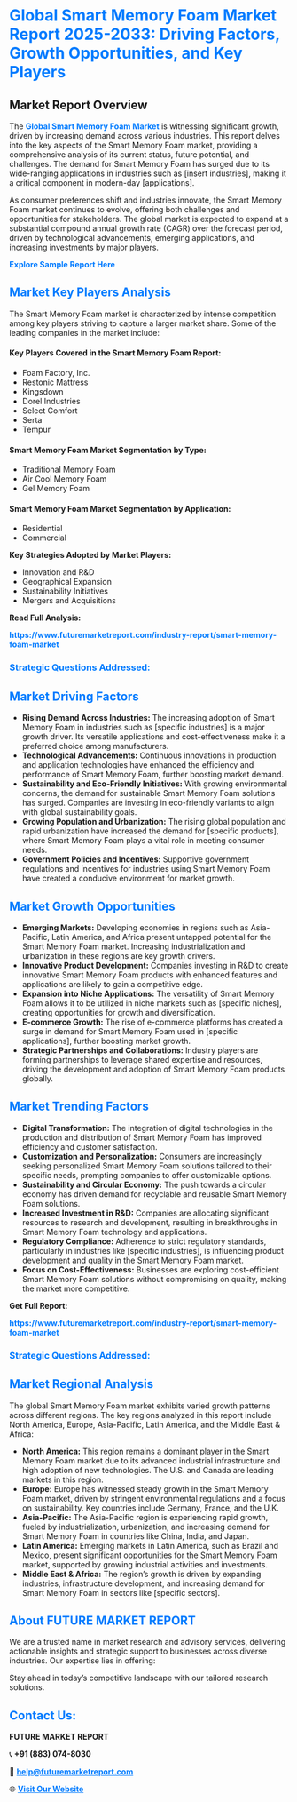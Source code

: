 <h1 style="color: #007BFF;">Global Smart Memory Foam Market Report 2025-2033: Driving Factors, Growth Opportunities, and Key Players</h1>

<section id="overview">
<h2>Market Report Overview</h2>
<p>The <a href="https://www.futuremarketreport.com/industry-report/smart-memory-foam-market" style="color: #007BFF; text-decoration: none;"><strong>Global Smart Memory Foam Market</strong></a> is witnessing significant growth, driven by increasing demand across various industries. This report delves into the key aspects of the Smart Memory Foam market, providing a comprehensive analysis of its current status, future potential, and challenges. The demand for Smart Memory Foam has surged due to its wide-ranging applications in industries such as [insert industries], making it a critical component in modern-day [applications].</p>
<p>As consumer preferences shift and industries innovate, the Smart Memory Foam market continues to evolve, offering both challenges and opportunities for stakeholders. The global market is expected to expand at a substantial compound annual growth rate (CAGR) over the forecast period, driven by technological advancements, emerging applications, and increasing investments by major players.</p>
</section>

<section id="overview">
<p><a href="https://www.futuremarketreport.com/request-sample/reportId=84573" style="color: #007BFF; text-decoration: none;"><strong>Explore Sample Report Here</strong></a></p>
</section>

<section id="key-players">
<h2 style="color: #007BFF;">Market Key Players Analysis</h2>
<p>The Smart Memory Foam market is characterized by intense competition among key players striving to capture a larger market share. Some of the leading companies in the market include:</p>
<h4>Key Players Covered in the Smart Memory Foam Report:</h4>
<ul><li>Foam Factory, Inc.</li><li>Restonic Mattress</li><li>Kingsdown</li><li>Dorel Industries</li><li>Select Comfort</li><li>Serta</li><li>Tempur</li></ul>
<h4>Smart Memory Foam Market Segmentation by Type:</h4>
<ul><li>Traditional Memory Foam</li><li>Air Cool Memory Foam</li><li>Gel Memory Foam</li></ul>

<h4>Smart Memory Foam Market Segmentation by Application:</h4>
<ul><li>Residential</li><li>Commercial</li></ul>
<p><strong>Key Strategies Adopted by Market Players:</strong></p>
<ul>
<li>Innovation and R&D</li>
<li>Geographical Expansion</li>
<li>Sustainability Initiatives</li>
<li>Mergers and Acquisitions</li>
</ul>
</section>

<section>
<p><strong>Read Full Analysis: </strong></p><a href="https://www.futuremarketreport.com/industry-report/smart-memory-foam-market" style="color: #007BFF; text-decoration: none;"><strong>https://www.futuremarketreport.com/industry-report/smart-memory-foam-market</strong></a>
<h3 style="color: #007BFF;">Strategic Questions Addressed:</h3>
</section>

<section id="driving-factors">
<h2 style="color: #007BFF;">Market Driving Factors</h2>
<ul>
<li><strong>Rising Demand Across Industries:</strong> The increasing adoption of Smart Memory Foam in industries such as [specific industries] is a major growth driver. Its versatile applications and cost-effectiveness make it a preferred choice among manufacturers.</li>
<li><strong>Technological Advancements:</strong> Continuous innovations in production and application technologies have enhanced the efficiency and performance of Smart Memory Foam, further boosting market demand.</li>
<li><strong>Sustainability and Eco-Friendly Initiatives:</strong> With growing environmental concerns, the demand for sustainable Smart Memory Foam solutions has surged. Companies are investing in eco-friendly variants to align with global sustainability goals.</li>
<li><strong>Growing Population and Urbanization:</strong> The rising global population and rapid urbanization have increased the demand for [specific products], where Smart Memory Foam plays a vital role in meeting consumer needs.</li>
<li><strong>Government Policies and Incentives:</strong> Supportive government regulations and incentives for industries using Smart Memory Foam have created a conducive environment for market growth.</li>
</ul>
</section>

<section id="growth-opportunities">
<h2 style="color: #007BFF;">Market Growth Opportunities</h2>
<ul>
<li><strong>Emerging Markets:</strong> Developing economies in regions such as Asia-Pacific, Latin America, and Africa present untapped potential for the Smart Memory Foam market. Increasing industrialization and urbanization in these regions are key growth drivers.</li>
<li><strong>Innovative Product Development:</strong> Companies investing in R&D to create innovative Smart Memory Foam products with enhanced features and applications are likely to gain a competitive edge.</li>
<li><strong>Expansion into Niche Applications:</strong> The versatility of Smart Memory Foam allows it to be utilized in niche markets such as [specific niches], creating opportunities for growth and diversification.</li>
<li><strong>E-commerce Growth:</strong> The rise of e-commerce platforms has created a surge in demand for Smart Memory Foam used in [specific applications], further boosting market growth.</li>
<li><strong>Strategic Partnerships and Collaborations:</strong> Industry players are forming partnerships to leverage shared expertise and resources, driving the development and adoption of Smart Memory Foam products globally.</li>
</ul>
</section>

<section id="trending-factors">
<h2 style="color: #007BFF;">Market Trending Factors</h2>
<ul>
<li><strong>Digital Transformation:</strong> The integration of digital technologies in the production and distribution of Smart Memory Foam has improved efficiency and customer satisfaction.</li>
<li><strong>Customization and Personalization:</strong> Consumers are increasingly seeking personalized Smart Memory Foam solutions tailored to their specific needs, prompting companies to offer customizable options.</li>
<li><strong>Sustainability and Circular Economy:</strong> The push towards a circular economy has driven demand for recyclable and reusable Smart Memory Foam solutions.</li>
<li><strong>Increased Investment in R&D:</strong> Companies are allocating significant resources to research and development, resulting in breakthroughs in Smart Memory Foam technology and applications.</li>
<li><strong>Regulatory Compliance:</strong> Adherence to strict regulatory standards, particularly in industries like [specific industries], is influencing product development and quality in the Smart Memory Foam market.</li>
<li><strong>Focus on Cost-Effectiveness:</strong> Businesses are exploring cost-efficient Smart Memory Foam solutions without compromising on quality, making the market more competitive.</li>
</ul>
</section>

<section>
<p><strong>Get Full Report: </strong></p><a href="https://www.futuremarketreport.com/industry-report/smart-memory-foam-market" style="color: #007BFF; text-decoration: none;"><strong>https://www.futuremarketreport.com/industry-report/smart-memory-foam-market</strong></a>
<h3 style="color: #007BFF;">Strategic Questions Addressed:</h3>
</section>


<section id="regional-analysis">
<h2 style="color: #007BFF;">Market Regional Analysis</h2>
<p>The global Smart Memory Foam market exhibits varied growth patterns across different regions. The key regions analyzed in this report include North America, Europe, Asia-Pacific, Latin America, and the Middle East & Africa:</p>
<ul>
<li><strong>North America:</strong> This region remains a dominant player in the Smart Memory Foam market due to its advanced industrial infrastructure and high adoption of new technologies. The U.S. and Canada are leading markets in this region.</li>
<li><strong>Europe:</strong> Europe has witnessed steady growth in the Smart Memory Foam market, driven by stringent environmental regulations and a focus on sustainability. Key countries include Germany, France, and the U.K.</li>
<li><strong>Asia-Pacific:</strong> The Asia-Pacific region is experiencing rapid growth, fueled by industrialization, urbanization, and increasing demand for Smart Memory Foam in countries like China, India, and Japan.</li>
<li><strong>Latin America:</strong> Emerging markets in Latin America, such as Brazil and Mexico, present significant opportunities for the Smart Memory Foam market, supported by growing industrial activities and investments.</li>
<li><strong>Middle East & Africa:</strong> The region’s growth is driven by expanding industries, infrastructure development, and increasing demand for Smart Memory Foam in sectors like [specific sectors].</li>
</ul>
</section>

<footer>
<h2 style="color: #007BFF;">About FUTURE MARKET REPORT</h2>
<p>We are a trusted name in market research and advisory services, delivering actionable insights and strategic support to businesses across diverse industries. Our expertise lies in offering:</p>

<p>Stay ahead in today’s competitive landscape with our tailored research solutions.</p>

<h2 style="color: #007BFF;">Contact Us:</h2>
<p><strong>FUTURE MARKET REPORT</strong></p>
<p>📞 <strong>+91 (883) 074-8030</strong></p>
<p>📧 <strong><a href="mailto:help@futuremarketreport.com" style="color: #007BFF;">help@futuremarketreport.com</a></strong></p>
<p>🌐 <strong><a href="https://www.futuremarketreport.com/" style="color: #007BFF;">Visit Our Website</a></strong></p>
</footer>